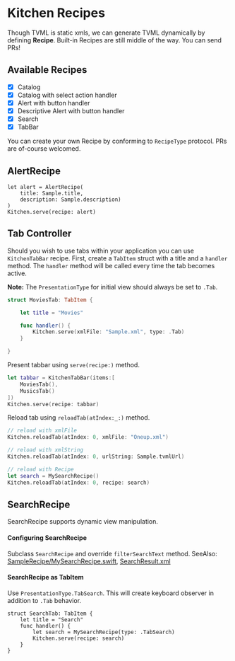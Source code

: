 # Kitchen Recipes
Though TVML is static xmls, we can generate TVML dynamically by defining **Recipe**.
Built-in Recipes are still middle of the way. You can send PRs!

## Available Recipes

- [x] Catalog
- [x] Catalog with select action handler
- [x] Alert with button handler
- [x] Descriptive Alert with button handler
- [x] Search
- [x] TabBar

You can create your own Recipe by conforming to `RecipeType` protocol.
PRs are of-course welcomed.

## AlertRecipe
```
let alert = AlertRecipe(
    title: Sample.title,
    description: Sample.description)
)
Kitchen.serve(recipe: alert)
```

## Tab Controller

Should you wish to use tabs within your application you can use `KitchenTabBar` recipe. First, create a `TabItem` struct with a title and a `handler` method. The `handler` method will be called every time the tab becomes active.

**Note:** The `PresentationType` for initial view should always be set to `.Tab`.

````swift
struct MoviesTab: TabItem {

    let title = "Movies"

    func handler() {
        Kitchen.serve(xmlFile: "Sample.xml", type: .Tab)
    }

}
````

Present tabbar using `serve(recipe:)` method.

````swift
let tabbar = KitchenTabBar(items:[
    MoviesTab(),
    MusicsTab()
])
Kitchen.serve(recipe: tabbar)
````

Reload tab using `reloadTab(atIndex:_:)` method.

```swift
// reload with xmlFile
Kitchen.reloadTab(atIndex: 0, xmlFile: "Oneup.xml")

// reload with xmlString
Kitchen.reloadTab(atIndex: 0, urlString: Sample.tvmlUrl)

// reload with Recipe
let search = MySearchRecipe()
Kitchen.reloadTab(atIndex: 0, recipe: search)
```

## SearchRecipe
SearchRecipe supports dynamic view manipulation.

#### Configuring SearchRecipe
Subclass `SearchRecipe` and override `filterSearchText` method.
SeeAlso: [SampleRecipe/MySearchRecipe.swift](https://github.com/toshi0383/TVMLKitchen/blob/master/SampleRecipe/MySearchRecipe.swift), [SearchResult.xml](https://github.com/toshi0383/TVMLKitchen/blob/master/Sources/Templates/SearchResult.xml)

#### SearchRecipe as TabItem
Use `PresentationType.TabSearch`. This will create keyboard observer in addition to `.Tab` behavior.
```
struct SearchTab: TabItem {
    let title = "Search"
    func handler() {
        let search = MySearchRecipe(type: .TabSearch)
        Kitchen.serve(recipe: search)
    }
}
```

